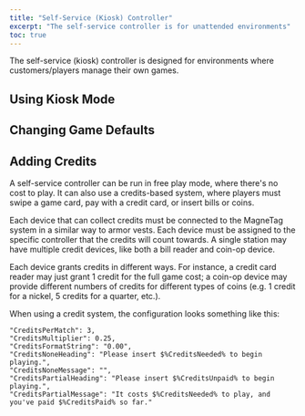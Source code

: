 ```yaml
---
title: "Self-Service (Kiosk) Controller"
excerpt: "The self-service controller is for unattended environments"
toc: true
---
```


The self-service (kiosk) controller is designed for environments where customers/players manage their own games.

## Using Kiosk Mode

## Changing Game Defaults

## Adding Credits

A self-service controller can be run in free play mode, where there's no cost to play. It can also use a credits-based system, where players must swipe a game card, pay with a credit card, or insert bills or coins.

Each device that can collect credits must be connected to the MagneTag system in a similar way to armor vests. Each device must be assigned to the specific controller that the credits will count towards. A single station may have multiple credit devices, like both a bill reader and coin-op device.

Each device grants credits in different ways. For instance, a credit card reader may just grant 1 credit for the full game cost; a coin-op device may provide different numbers of credits for different types of coins (e.g. 1 credit for a nickel, 5 credits for a quarter, etc.).

When using a credit system, the configuration looks something like this:

```
"CreditsPerMatch": 3,
"CreditsMultiplier": 0.25,
"CreditsFormatString": "0.00",
"CreditsNoneHeading": "Please insert $%CreditsNeeded% to begin playing.",
"CreditsNoneMessage": "",
"CreditsPartialHeading": "Please insert $%CreditsUnpaid% to begin playing.",
"CreditsPartialMessage": "It costs $%CreditsNeeded% to play, and you've paid $%CreditsPaid% so far."
```
